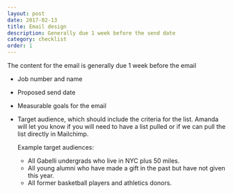 ```yaml
---
layout: post
date: 2017-02-13
title: Email design
description: Generally due 1 week before the send date
category: checklist
order: 1
---
```


The content for the email is generally due 1 week before the email

- Job number and name
- Proposed send date
- Measurable goals for the email
- Target audience, which should include the criteria for the list. Amanda will let you know if you will need to have a list pulled or if we can pull the list directly in Mailchimp. 

  Example target audiences: 
  - All Gabelli undergrads who live in NYC plus 50 miles.
  - All young alumni who have made a gift in the past but have not given this year.
  - All former basketball players and athletics donors.
